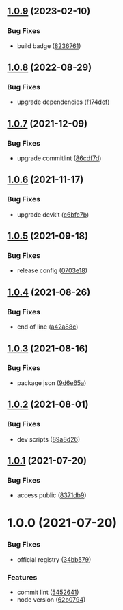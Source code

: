 ## [1.0.9](https://github.com/akijoey/commitlint-config/compare/v1.0.8...v1.0.9) (2023-02-10)


### Bug Fixes

* build badge ([8236761](https://github.com/akijoey/commitlint-config/commit/8236761b06ef2ff66b3757c044d13406552902e3))

## [1.0.8](https://github.com/akijoey/commitlint-config/compare/v1.0.7...v1.0.8) (2022-08-29)


### Bug Fixes

* upgrade dependencies ([f174def](https://github.com/akijoey/commitlint-config/commit/f174def43b260f3ef997fe2d9ee15b0b37d31dfb))

## [1.0.7](https://github.com/akijoey/commitlint-config/compare/v1.0.6...v1.0.7) (2021-12-09)


### Bug Fixes

* upgrade commitlint ([86cdf7d](https://github.com/akijoey/commitlint-config/commit/86cdf7d7790a5b48d952efa2a865910aee8826fc))

## [1.0.6](https://github.com/akijoey/commitlint-config/compare/v1.0.5...v1.0.6) (2021-11-17)


### Bug Fixes

* upgrade devkit ([c6bfc7b](https://github.com/akijoey/commitlint-config/commit/c6bfc7bebb67db196545dcd5e2b653a86411c6ba))

## [1.0.5](https://github.com/akijoey/commitlint-config/compare/v1.0.4...v1.0.5) (2021-09-18)


### Bug Fixes

* release config ([0703e18](https://github.com/akijoey/commitlint-config/commit/0703e18e7939b53d23c6d2fa0617986149f77d74))

## [1.0.4](https://github.com/akijoey/commitlint-config/compare/v1.0.3...v1.0.4) (2021-08-26)


### Bug Fixes

* end of line ([a42a88c](https://github.com/akijoey/commitlint-config/commit/a42a88c2917ada814bb16de03c854f2a05d77bd3))

## [1.0.3](https://github.com/akijoey/commitlint-config/compare/v1.0.2...v1.0.3) (2021-08-16)


### Bug Fixes

* package json ([9d6e65a](https://github.com/akijoey/commitlint-config/commit/9d6e65a75158c139662a5bccaa34220445e84b40))

## [1.0.2](https://github.com/akijoey/commitlint-config/compare/v1.0.1...v1.0.2) (2021-08-01)


### Bug Fixes

* dev scripts ([89a8d26](https://github.com/akijoey/commitlint-config/commit/89a8d26d50b472382100df549353f03019b62570))

## [1.0.1](https://github.com/akijoey/commitlint-config/compare/v1.0.0...v1.0.1) (2021-07-20)


### Bug Fixes

* access public ([8371db9](https://github.com/akijoey/commitlint-config/commit/8371db9ea200dbcdd52613dff3ed30632c00e580))

# 1.0.0 (2021-07-20)


### Bug Fixes

* official registry ([34bb579](https://github.com/akijoey/commitlint-config/commit/34bb579d828aa93cadb8693e174b135c08fa6aad))


### Features

* commit lint ([5452641](https://github.com/akijoey/commitlint-config/commit/545264191ca761c46442d030ea6461543cb20727))
* node version ([62b0794](https://github.com/akijoey/commitlint-config/commit/62b0794fdb20af26d3b871524e40828142df3d3b))
